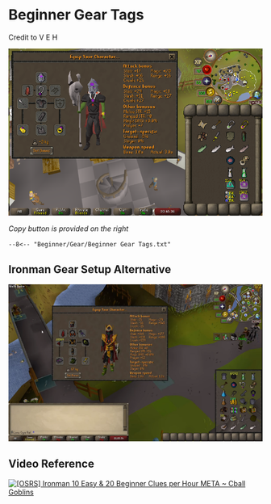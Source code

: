# Beginner Gear Tags
Credit to V E H

![Beginner Gear](../images/Beginner%20Gear.png)

_Copy button is provided on the right_
``` title=""
--8<-- "Beginner/Gear/Beginner Gear Tags.txt"
```

## Ironman Gear Setup Alternative

![Beginner Gear Iron](../images/Beginner%20Gear%20Iron.png)

## Video Reference
[![[OSRS] Ironman 10 Easy & 20 Beginner Clues per Hour META ~ Cball Goblins
](https://img.youtube.com/vi/eHQRIp2-wH4/0.jpg)](https://www.youtube.com/watch?v=eHQRIp2-wH4)